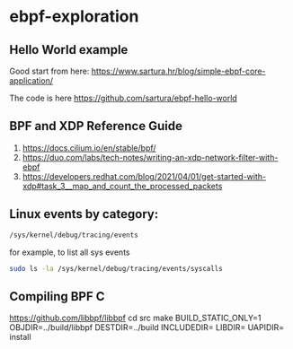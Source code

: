 # ebpf-exploration

**Hello World example**
--------
Good start from here:
https://www.sartura.hr/blog/simple-ebpf-core-application/

The code is here
https://github.com/sartura/ebpf-hello-world

**BPF and XDP Reference Guide**
--------
1. https://docs.cilium.io/en/stable/bpf/
2. https://duo.com/labs/tech-notes/writing-an-xdp-network-filter-with-ebpf
3. https://developers.redhat.com/blog/2021/04/01/get-started-with-xdp#task_3__map_and_count_the_processed_packets

**Linux events by category:**
--------
```bash
/sys/kernel/debug/tracing/events
```
for example, to list all sys events
```bash
sudo ls -la /sys/kernel/debug/tracing/events/syscalls
```


Compiling BPF C
--------
https://github.com/libbpf/libbpf
cd src
make BUILD_STATIC_ONLY=1 OBJDIR=../build/libbpf DESTDIR=../build INCLUDEDIR= LIBDIR= UAPIDIR= install